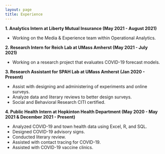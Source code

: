 ```yaml
---
layout: page
title: Experience
---
```


**1. Analytics Intern at Liberty Mutual Insurance (May 2021 - August 2021)**
  - Working on the Media & Experience team within Operational Analytics.

**2. Research Intern for Reich Lab at UMass Amherst (May 2021 - July 2021)** 
  - Working on a research project that evaluates COVID-19 forecast models. 

**3. Research Assistant for SPAH Lab at UMass Amherst (Jan 2020 - Present)**
  - Assist with designing and administering of experiments and online surveys.
  - Analyze data and literary reviews to better design surveys.
  - Social and Behavioral Research CITI certified.

**4. Public Health Intern at Hopkinton Health Department (May 2020 - May 2021 & December 2021 - Present)**
  - Analyzed COVID-19 and town health data using Excel, R, and SQL.
  - Designed COVID-19 advisory signs.
  - Conducted literary review.
  - Assisted with contact tracing for COVID-19.
  - Assisted with COVID-19 vaccine clinics.


